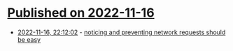 # [Published on 2022-11-16](index.md)

* [2022-11-16, 22:12:02](https://lobste.rs/s/wfw1cz/noticing_preventing_network_requests) - [noticing and preventing network requests should be easy](https://github.com/nathants/mighty-snitch)
